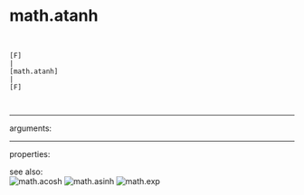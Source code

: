 # math.atanh

```


[F]
|
[math.atanh]
|
[F]

            
```
---
arguments:


---
properties:


see also:<br>
![math.acosh]("img/object_math.acosh.png")
![math.asinh]("img/object_math.asinh.png")
![math.exp]("img/object_math.exp.png")
